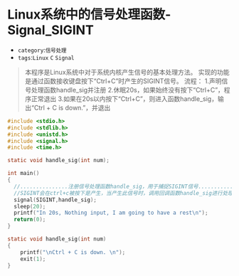 # Linux系统中的信号处理函数-Signal_SIGINT
* `category`:`信号处理`
* `tags`:`Linux` `C` `Signal`

>本程序是Linux系统中对于系统内核产生信号的基本处理方法。
实现的功能是通过函数接收键盘按下“Ctrl+C”时产生的SIGINT信号。
>流程：
1.声明信号处理函数handle_sig并注册
2.休眠20s，如果始终没有按下“Ctrl+C”，程序正常退出
3.如果在20s以内按下“Ctrl+C”，则进入函数handle_sig，输出“Ctrl + C is down.”，并退出

```C
#include <stdio.h>
#include <stdlib.h>
#include <unistd.h>
#include <signal.h>
#include <time.h>

static void handle_sig(int num);

int main()
{
  //...............注册信号处理函数handle_sig，用于捕捉SIGINT信号......................//
  //SIGINT会在ctrl+c被按下是产生，当产生此信号时，调用回调函数handle_sig进行处理，使程序正常退出。
  signal(SIGINT,handle_sig);
  sleep(20);
  printf("In 20s, Nothing input, I am going to have a rest\n");
  return(0);
}

static void handle_sig(int num)
{
	printf("\nCtrl + C is down. \n");
	exit(1);
}
```
